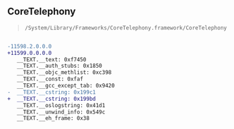 ## CoreTelephony

> `/System/Library/Frameworks/CoreTelephony.framework/CoreTelephony`

```diff

-11598.2.0.0.0
+11599.0.0.0.0
   __TEXT.__text: 0xf7450
   __TEXT.__auth_stubs: 0x1850
   __TEXT.__objc_methlist: 0xc398
   __TEXT.__const: 0xfaf
   __TEXT.__gcc_except_tab: 0x9420
-  __TEXT.__cstring: 0x199c1
+  __TEXT.__cstring: 0x199bd
   __TEXT.__oslogstring: 0x41d1
   __TEXT.__unwind_info: 0x549c
   __TEXT.__eh_frame: 0x38

```
